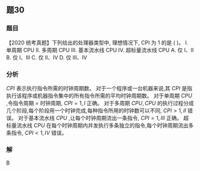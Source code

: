 ## 题30
### 题目
【2020 统考真题】下列给出的处理器类型中, 理想情况下, CPI 为 1 的是 ( )。
I. 单周期 CPU 
II. 多周期 CPU 
III. 基本流水线 CPU
IV. 超标量流水线 CPU
A. 仅 I、II 
B. 仅 I、III 
C. 仅 II、IV 
D. 仅 III、IV
### 分析
${CPI}$ 表示执行指令所需的时钟周期数。
对于一个程序或一台机器来说,其 ${CPI}$ 是指执行该程序或机器指令集中的所有指令所需的平均时钟周期数。
对于单周期 ${CPU}$ ,令指令周期 $=$ 时钟周期, ${CPI} = 1,I$ 正确。
对于多周期 ${CPU},{CPU}$ 的执行过程分成几个阶段,每个阶段用一个时钟完成,每种指令所用的时钟数可以不同, ${CPI} > 1,{II}$ 错误。
对于基本流水线 ${CPU}$ ,让每个时钟周期流出一条指令, ${CPI} = 1,{III}$ 正确。
超标量流水线 ${CPU}$ 在每个时钟周期内并发执行多条独立的指令,每个时钟周期流出多条指令, ${CPI} < 1,{IV}$ 错误。
### 解
B